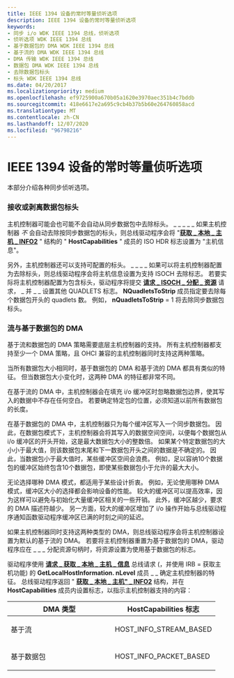 ```yaml
---
title: IEEE 1394 设备的常时等量侦听选项
description: IEEE 1394 设备的常时等量侦听选项
keywords:
- 同步 i/o WDK IEEE 1394 总线，侦听选项
- 侦听选项 WDK IEEE 1394 总线
- 基于数据包的 DMA WDK IEEE 1394 总线
- 基于流的 DMA WDK IEEE 1394 总线
- DMA 传输 WDK IEEE 1394 总线
- 数据包 DMA WDK IEEE 1394 总线
- 去除数据包标头
- 标头 WDK IEEE 1394 总线
ms.date: 04/20/2017
ms.localizationpriority: medium
ms.openlocfilehash: ef9725900a670b05a1620e3970aec351b4c7bddb
ms.sourcegitcommit: 418e6617e2a695c9cb4b37b5b60e264760858acd
ms.translationtype: MT
ms.contentlocale: zh-CN
ms.lasthandoff: 12/07/2020
ms.locfileid: "96798216"
---
```

# <a name="isochronous-listen-options-for-ieee-1394-devices"></a>IEEE 1394 设备的常时等量侦听选项





本部分介绍各种同步侦听选项。

### <a name="receiving-or-stripping-packet-headers"></a>接收或剥离数据包标头

主机控制器可能会也可能不会自动从同步数据包中去除标头。 \_ \_ \_ \_ \_ 如果主机控制器 *不* 会自动去除按同步数据包的标头，则总线驱动程序会将 "[**获取 \_ 本地 \_ 主机 \_ INFO2**](/windows-hardware/drivers/ddi/1394/ns-1394-_get_local_host_info2) " 结构的 " **HostCapabilities** " 成员的 ISO HDR 标志设置为 "主机信息"。

另外，主机控制器还可以支持可配置的标头。 \_ \_ \_ \_ 如果可以将主机控制器配置为去除标头，则总线驱动程序会将主机信息设置为支持 ISOCH 去除标志。 若要实际将主机控制器配置为包含标头，驱动程序将提交 [**请求 \_ ISOCH \_ 分配 \_ 资源**](https://msdn.microsoft.com/library/windows/hardware/ff537649) 请求， \_ 并 \_ \_ 设置其他 QUADLETS 标志。 **NQuadletsToStrip** 成员指定要去除每个数据包开头的 quadlets 数。 例如， **nQuadletsToStrip** = 1 将去除同步数据包标头。

### <a name="stream-versus-packet-based-dma"></a>流与基于数据包的 DMA

基于流和数据包的 DMA 策略需要底层主机控制器的支持。 所有主机控制器都支持至少一个 DMA 策略，且 OHCI 兼容的主机控制器同时支持这两种策略。

当所有数据包大小相同时，基于数据包的 DMA 和基于流的 DMA 都具有类似的特征。 但当数据包大小变化时，这两种 DMA 的特征都非常不同。

在基于流的 DMA 中，主机控制器会在填充 i/o 缓冲区时忽略数据包边界，使其写入的数据中不存在任何空白。 若要确定特定包的位置，必须知道以前所有数据包的长度。

在基于数据包的 DMA 中，主机控制器只为每个缓冲区写入一个同步数据包。 因此，在数据包模式下，主机控制器会将其写入的数据空间空间，以便每个数据包从 i/o 缓冲区的开头开始，这是最大数据包大小的整数倍。 如果某个特定数据包的大小小于最大值，则该数据包末尾和下一数据包开头之间的数据是不确定的。 因此，当数据包小于最大值时，某些缓冲区空间会浪费。 例如，足以容纳10个数据包的缓冲区始终包含10个数据包，即使某些数据包小于允许的最大大小。

无论选择哪种 DMA 模式，都适用于某些设计折衷。 例如，无论使用哪种 DMA 模式，缓冲区大小的选择都会影响设备的性能。 较大的缓冲区可以提高效率，因为这样可以避免与初始化大量缓冲区相关的一些开销。 此外，缓冲区越少，要求的 DMA 描述符越少。 另一方面，较大的缓冲区增加了 i/o 操作开始与总线驱动程序通知函数驱动程序缓冲区已满的时刻之间的延迟。

如果主机控制器同时支持这两种类型的 DMA，则总线驱动程序会将主机控制器设置为默认的基于流的 DMA。 若要将主机控制器重置为基于数据包的 DMA，驱动程序应在 \_ \_ \_ 分配资源句柄时，将资源设置为使用基于数据包的标志。

驱动程序使用 [**请求 \_ 获取 \_ 本地 \_ 主机 \_ 信息**](https://msdn.microsoft.com/library/windows/hardware/ff537644) 总线请求 (，并使用 IRB = 获取主机功能) 的 **GetLocalHostInformation. nLevel** 成员 \_ \_ 确定主机控制器的特征。 总线驱动程序返回 " [**获取 \_ 本地 \_ 主机" \_ INFO2**](/windows-hardware/drivers/ddi/1394/ns-1394-_get_local_host_info2) 结构，并在 **HostCapabilities** 成员内设置标志，以指示主机控制器支持的内容：

<table>
<colgroup>
<col width="50%" />
<col width="50%" />
</colgroup>
<thead>
<tr class="header">
<th>DMA 类型</th>
<th>HostCapabilities 标志</th>
</tr>
</thead>
<tbody>
<tr class="odd">
<td><p>基于流</p></td>
<td><p>HOST_INFO_STREAM_BASED</p></td>
</tr>
<tr class="even">
<td><p>基于数据包</p></td>
<td><p>HOST_INFO_PACKET_BASED</p></td>
</tr>
</tbody>
</table>

 

 

